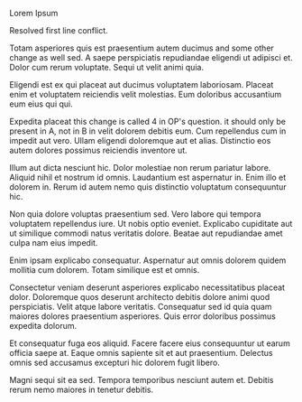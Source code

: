 Lorem Ipsum

Resolved first line conflict.

Totam asperiores quis est praesentium autem ducimus and some other change as well sed. A saepe perspiciatis repudiandae eligendi ut adipisci et. Dolor cum rerum voluptate. Sequi ut velit animi quia.

Eligendi est ex qui placeat aut ducimus voluptatem laboriosam. Placeat enim et voluptatem reiciendis velit molestias. Eum doloribus accusantium eum eius qui qui.

Expedita placeat this change is called 4 in OP's question. it should only be present in A, not in B in velit dolorem debitis eum. Cum repellendus cum in impedit aut vero. Ullam eligendi doloremque aut et alias. Distinctio eos autem dolores possimus reiciendis inventore ut.

Illum aut dicta nesciunt hic. Dolor molestiae non rerum pariatur labore. Aliquid nihil et nostrum id omnis. Laudantium est aspernatur in. Enim illo et dolorem in. Rerum id autem nemo quis distinctio voluptatum consequuntur hic.

Non quia dolore voluptas praesentium sed. Vero labore qui tempora voluptatem repellendus iure. Ut nobis optio eveniet. Explicabo cupiditate aut ut similique commodi natus veritatis dolore. Beatae aut repudiandae amet culpa nam eius impedit.

Enim ipsam explicabo consequatur. Aspernatur aut omnis dolorem quidem mollitia cum dolorem. Totam similique est et omnis.

Consectetur veniam deserunt asperiores explicabo necessitatibus placeat dolor. Doloremque quos deserunt architecto debitis dolore animi quod perspiciatis. Velit atque labore veritatis. Consequatur sed id quia quam maiores dolores praesentium asperiores. Quis error doloribus possimus expedita dolorum.

Et consequatur fuga eos aliquid. Facere facere eius consequuntur ut earum officia saepe at. Eaque omnis sapiente sit et aut praesentium. Delectus omnis sed accusamus excepturi hic dolorem fugit libero.

Magni sequi sit ea sed. Tempora temporibus nesciunt autem et. Debitis rerum nemo maiores in tenetur debitis.
